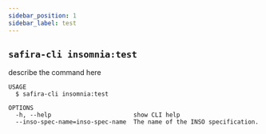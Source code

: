 ```yaml
---
sidebar_position: 1
sidebar_label: test
---
```

## `safira-cli insomnia:test`

describe the command here

```
USAGE
  $ safira-cli insomnia:test

OPTIONS
  -h, --help                       show CLI help
  --inso-spec-name=inso-spec-name  The name of the INSO specification.
```
